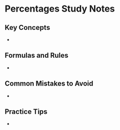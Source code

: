 # Percentages Study Notes

## Key Concepts

- 

## Formulas and Rules

- 

## Common Mistakes to Avoid

- 

## Practice Tips

- 

